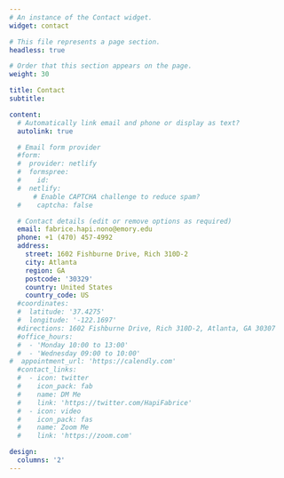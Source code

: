 ```yaml
---
# An instance of the Contact widget.
widget: contact

# This file represents a page section.
headless: true

# Order that this section appears on the page.
weight: 30

title: Contact
subtitle:

content:
  # Automatically link email and phone or display as text?
  autolink: true

  # Email form provider
  #form:
  #  provider: netlify
  #  formspree:
  #    id:
  #  netlify:
      # Enable CAPTCHA challenge to reduce spam?
  #    captcha: false

  # Contact details (edit or remove options as required)
  email: fabrice.hapi.nono@emory.edu
  phone: +1 (470) 457-4992
  address:
    street: 1602 Fishburne Drive, Rich 310D-2
    city: Atlanta
    region: GA
    postcode: '30329'
    country: United States
    country_code: US
  #coordinates:
  #  latitude: '37.4275'
  #  longitude: '-122.1697'
  #directions: 1602 Fishburne Drive, Rich 310D-2, Atlanta, GA 30307
  #office_hours:
  #  - 'Monday 10:00 to 13:00'
  #  - 'Wednesday 09:00 to 10:00'
#  appointment_url: 'https://calendly.com'
  #contact_links:
  #  - icon: twitter
  #    icon_pack: fab
  #    name: DM Me
  #    link: 'https://twitter.com/HapiFabrice'
  #  - icon: video
  #    icon_pack: fas
  #    name: Zoom Me
  #    link: 'https://zoom.com'

design:
  columns: '2'
---
```

